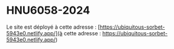 # HNU6058-2024

Le site est déployé à cette adresse : [https://ubiquitous-sorbet-5943e0.netlify.app/](à cette adresse : https://ubiquitous-sorbet-5943e0.netlify.app/)
